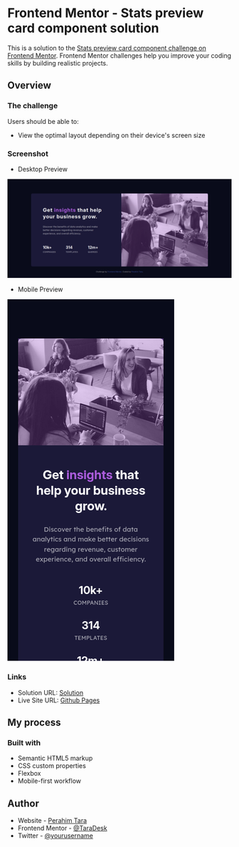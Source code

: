 # Frontend Mentor - Stats preview card component solution

This is a solution to the [Stats preview card component challenge on Frontend Mentor](https://www.frontendmentor.io/challenges/stats-preview-card-component-8JqbgoU62). Frontend Mentor challenges help you improve your coding skills by building realistic projects. 

## Overview

### The challenge

Users should be able to:

- View the optimal layout depending on their device's screen size

### Screenshot

- Desktop Preview

![Design preview for the Stats preview card component coding challenge](./images/screenshot/Screenshot_2025-01-12_20-47-20.png)

- Mobile Preview

![Design preview for the Stats preview card component coding challenge](./images/screenshot/Screenshot_2025-01-12_at_20.48.12.png)

### Links

- Solution URL: [Solution](https://github.com/TaraDesk/code-in-practice/tree/main/stats-preview-card-component-main)
- Live Site URL: [Github Pages](https://taradesk.github.io/code-in-practice/stats-preview-card-component-main/index.html)

## My process

### Built with

- Semantic HTML5 markup
- CSS custom properties
- Flexbox
- Mobile-first workflow

## Author

- Website - [Perahim Tara](https://www.your-site.com)
- Frontend Mentor - [@TaraDesk](https://www.frontendmentor.io/profile/TaraDesk)
- Twitter - [@yourusername](https://www.twitter.com/yourusername)
